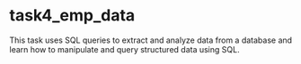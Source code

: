 # task4_emp_data
This task uses SQL queries to extract and analyze data from a database and learn how to manipulate and query structured data using SQL.
